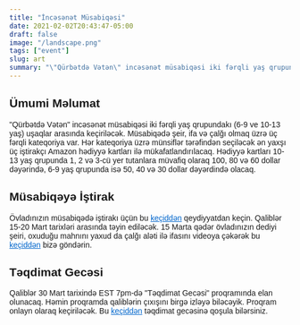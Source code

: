 ```yaml
---
title: "İncəsənət Müsabiqəsi"
date: 2021-02-02T20:43:47-05:00
draft: false
image: "/landscape.png"
tags: ["event"]
slug: art
summary: "\"Qürbətdə Vətən\" incəsənət müsabiqəsi iki fərqli yaş qrupundakı uşaqlar arasında keçiriləcək. Müsabiqədə şeir, ifa və çalğı olmaq üzrə üç fərqli kateqoriya var. Hər kateqoriya üzrə münsiflər..."
---
```

<div style="font-family: 'Work Sans', sans-serif">
<h2 style="font-family: 'Work Sans', sans-serif">Ümumi Məlumat</h2>
<p>
"Qürbətdə Vətən" incəsənət müsabiqəsi iki fərqli yaş qrupundakı (6-9 ve 10-13 yaş) uşaqlar arasında keçiriləcək. Müsabiqədə şeir, ifa və çalğı olmaq üzrə üç fərqli kateqoriya var. Hər kateqoriya üzrə münsiflər tərəfindən seçiləcək ən yaxşı üç iştirakçı Amazon hədiyyə kartları ilə mükafatlandırılacaq. Hədiyyə kartları 10-13 yaş qrupunda 1, 2 və 3-cü yer tutanlara müvafiq olaraq 100, 80 və 60 dollar dəyərində, 6-9 yaş qrupunda isə 50, 40 və 30 dollar dəyərdində olacaq.
</p>

<h2 style="font-family: 'Work Sans', sans-serif">Müsabiqəyə İştirak</h2>
<p>
Övladınızın müsabiqədə iştirakı üçün bu <a href="https://forms.gle/WCWX2z3SwdpdaA2YA" target="_blank" style="color: #0066CC;">keçiddən</a> qeydiyyatdan keçin. Qaliblər 15-20 Mart tarixləri arasında təyin ediləcək. 15 Marta qədər övladınızın dediyi şeiri, oxuduğu mahnını yaxud da çalğı aləti ilə ifasını videoya çəkərək bu <a href="https://forms.gle/tGgKsRPDDN9ceiMw8" target="_blank" style="color: #0066CC;">keçiddən</a> bizə göndərin.
</p>

<h2 style="font-family: 'Work Sans', sans-serif">Təqdimat Gecəsi</h2>
<p>
Qaliblər 30 Mart tarixində EST 7pm-də "Təqdimat Gecəsi" proqramında elan olunacaq. Həmin proqramda qaliblərin çıxışını birgə izləyə biləcəyik. Proqram onlayn olaraq keçiriləcək. Bu <a href="https://zoom.us/123456" target="_blank" style="color: #0066CC;">keçiddən</a> təqdimat gecəsinə qoşula bilərsiniz.
</p>
</div>
